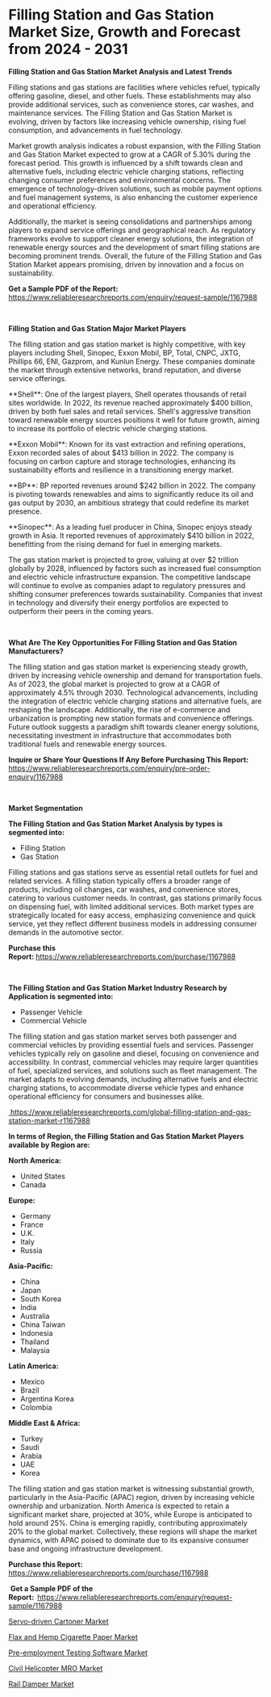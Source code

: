 <p><h1>Filling Station and Gas Station Market Size, Growth and Forecast from 2024 - 2031</h1></p><p><strong>Filling Station and Gas Station Market Analysis and Latest Trends</strong></p>
<p><p>Filling stations and gas stations are facilities where vehicles refuel, typically offering gasoline, diesel, and other fuels. These establishments may also provide additional services, such as convenience stores, car washes, and maintenance services. The Filling Station and Gas Station Market is evolving, driven by factors like increasing vehicle ownership, rising fuel consumption, and advancements in fuel technology.</p><p>Market growth analysis indicates a robust expansion, with the Filling Station and Gas Station Market expected to grow at a CAGR of 5.30% during the forecast period. This growth is influenced by a shift towards clean and alternative fuels, including electric vehicle charging stations, reflecting changing consumer preferences and environmental concerns. The emergence of technology-driven solutions, such as mobile payment options and fuel management systems, is also enhancing the customer experience and operational efficiency.</p><p>Additionally, the market is seeing consolidations and partnerships among players to expand service offerings and geographical reach. As regulatory frameworks evolve to support cleaner energy solutions, the integration of renewable energy sources and the development of smart filling stations are becoming prominent trends. Overall, the future of the Filling Station and Gas Station Market appears promising, driven by innovation and a focus on sustainability.</p></p>
<p><strong>Get a Sample PDF of the Report:&nbsp;</strong> <a href="https://www.reliableresearchreports.com/enquiry/request-sample/1167988?utm_campaign=10&utm_medium=2&utm_source=Github&utm_content=ia&utm_term=30102024&utm_id=filling-station-and-gas-station">https://www.reliableresearchreports.com/enquiry/request-sample/1167988</a></p>
<p>&nbsp;</p>
<p><strong>Filling Station and Gas Station Major Market Players</strong></p>
<p><p>The filling station and gas station market is highly competitive, with key players including Shell, Sinopec, Exxon Mobil, BP, Total, CNPC, JXTG, Phillips 66, ENI, Gazprom, and Kunlun Energy. These companies dominate the market through extensive networks, brand reputation, and diverse service offerings.</p><p>**Shell**: One of the largest players, Shell operates thousands of retail sites worldwide. In 2022, its revenue reached approximately $400 billion, driven by both fuel sales and retail services. Shell's aggressive transition toward renewable energy sources positions it well for future growth, aiming to increase its portfolio of electric vehicle charging stations.</p><p>**Exxon Mobil**: Known for its vast extraction and refining operations, Exxon recorded sales of about $413 billion in 2022. The company is focusing on carbon capture and storage technologies, enhancing its sustainability efforts and resilience in a transitioning energy market.</p><p>**BP**: BP reported revenues around $242 billion in 2022. The company is pivoting towards renewables and aims to significantly reduce its oil and gas output by 2030, an ambitious strategy that could redefine its market presence.</p><p>**Sinopec**: As a leading fuel producer in China, Sinopec enjoys steady growth in Asia. It reported revenues of approximately $410 billion in 2022, benefitting from the rising demand for fuel in emerging markets.</p><p>The gas station market is projected to grow, valuing at over $2 trillion globally by 2028, influenced by factors such as increased fuel consumption and electric vehicle infrastructure expansion. The competitive landscape will continue to evolve as companies adapt to regulatory pressures and shifting consumer preferences towards sustainability. Companies that invest in technology and diversify their energy portfolios are expected to outperform their peers in the coming years.</p></p>
<p>&nbsp;</p>
<p><strong>What Are The Key Opportunities For Filling Station and Gas Station Manufacturers?</strong></p>
<p><p>The filling station and gas station market is experiencing steady growth, driven by increasing vehicle ownership and demand for transportation fuels. As of 2023, the global market is projected to grow at a CAGR of approximately 4.5% through 2030. Technological advancements, including the integration of electric vehicle charging stations and alternative fuels, are reshaping the landscape. Additionally, the rise of e-commerce and urbanization is prompting new station formats and convenience offerings. Future outlook suggests a paradigm shift towards cleaner energy solutions, necessitating investment in infrastructure that accommodates both traditional fuels and renewable energy sources.</p></p>
<p><strong>Inquire or Share Your Questions If Any Before Purchasing This Report:</strong> <a href="https://www.reliableresearchreports.com/enquiry/pre-order-enquiry/1167988?utm_campaign=10&utm_medium=2&utm_source=Github&utm_content=ia&utm_term=30102024&utm_id=filling-station-and-gas-station">https://www.reliableresearchreports.com/enquiry/pre-order-enquiry/1167988</a></p>
<p>&nbsp;</p>
<p><strong>Market Segmentation</strong></p>
<p><strong>The Filling Station and Gas Station Market Analysis by types is segmented into:</strong></p>
<p><ul><li>Filling Station</li><li>Gas Station</li></ul></p>
<p><p>Filling stations and gas stations serve as essential retail outlets for fuel and related services. A filling station typically offers a broader range of products, including oil changes, car washes, and convenience stores, catering to various customer needs. In contrast, gas stations primarily focus on dispensing fuel, with limited additional services. Both market types are strategically located for easy access, emphasizing convenience and quick service, yet they reflect different business models in addressing consumer demands in the automotive sector.</p></p>
<p><strong>Purchase this Report:&nbsp;</strong><a href="https://www.reliableresearchreports.com/purchase/1167988?utm_campaign=10&utm_medium=2&utm_source=Github&utm_content=ia&utm_term=30102024&utm_id=filling-station-and-gas-station">https://www.reliableresearchreports.com/purchase/1167988</a></p>
<p>&nbsp;</p>
<p><strong>The Filling Station and Gas Station Market Industry Research by Application is segmented into:</strong></p>
<p><ul><li>Passenger Vehicle</li><li>Commercial Vehicle</li></ul></p>
<p><p>The filling station and gas station market serves both passenger and commercial vehicles by providing essential fuels and services. Passenger vehicles typically rely on gasoline and diesel, focusing on convenience and accessibility. In contrast, commercial vehicles may require larger quantities of fuel, specialized services, and solutions such as fleet management. The market adapts to evolving demands, including alternative fuels and electric charging stations, to accommodate diverse vehicle types and enhance operational efficiency for consumers and businesses alike.</p></p>
<p><a href="https://www.reliableresearchreports.com/global-filling-station-and-gas-station-market-r1167988?utm_campaign=10&utm_medium=2&utm_source=Github&utm_content=ia&utm_term=30102024&utm_id=filling-station-and-gas-station">&nbsp;https://www.reliableresearchreports.com/global-filling-station-and-gas-station-market-r1167988</a></p>
<p><strong>In terms of Region, the Filling Station and Gas Station Market Players available by Region are:</strong></p>
<p>
    <p> <strong> North America: </strong>
        <ul>
            <li>United States</li>
            <li>Canada</li>
        </ul>
        </p> 
    <p> <strong> Europe: </strong>
        <ul>
            <li>Germany</li>
            <li>France</li>
            <li>U.K.</li>
            <li>Italy</li>
            <li>Russia</li>
        </ul>
        </p> 
    <p> <strong> Asia-Pacific: </strong>
        <ul>
            <li>China</li>
            <li>Japan</li>
            <li>South Korea</li>
            <li>India</li>
            <li>Australia</li>
            <li>China Taiwan</li>
            <li>Indonesia</li>
            <li>Thailand</li>
            <li>Malaysia</li>
        </ul>
        </p> 
    <p> <strong> Latin America: </strong>
        <ul>
            <li>Mexico</li>
            <li>Brazil</li>
            <li>Argentina Korea</li>
            <li>Colombia</li>
        </ul>
        </p> 
    <p> <strong> Middle East & Africa: </strong>
        <ul>
            <li>Turkey</li>
            <li>Saudi</li>
            <li>Arabia</li>
            <li>UAE</li>
            <li>Korea</li>
        </ul>
    </p>
    </p>
<p><p>The filling station and gas station market is witnessing substantial growth, particularly in the Asia-Pacific (APAC) region, driven by increasing vehicle ownership and urbanization. North America is expected to retain a significant market share, projected at 30%, while Europe is anticipated to hold around 25%. China is emerging rapidly, contributing approximately 20% to the global market. Collectively, these regions will shape the market dynamics, with APAC poised to dominate due to its expansive consumer base and ongoing infrastructure development.</p></p>
<p><strong>Purchase this Report: </strong><a href="https://www.reliableresearchreports.com/purchase/1167988?utm_campaign=10&utm_medium=2&utm_source=Github&utm_content=ia&utm_term=30102024&utm_id=filling-station-and-gas-station">https://www.reliableresearchreports.com/purchase/1167988</a></p>
<p>&nbsp;<strong>Get a Sample PDF of the Report:&nbsp;&nbsp;</strong><a href="https://www.reliableresearchreports.com/enquiry/request-sample/1167988?utm_campaign=10&utm_medium=2&utm_source=Github&utm_content=ia&utm_term=30102024&utm_id=filling-station-and-gas-station">https://www.reliableresearchreports.com/enquiry/request-sample/1167988</a></p>
<p><strong></strong></p>
<p><p><a href="https://issuu.com/reportprime-2/docs/servo-driven-cartoner-market-size-2_3c096c2dcbe7fd?utm_campaign=10&utm_medium=2&utm_source=Github&utm_content=ia&utm_term=30102024&utm_id=filling-station-and-gas-station">Servo-driven Cartoner Market</a></p><p><a href="https://www.linkedin.com/pulse/trends-global-flax-hemp-cigarette-paper-market-forecast-analysis-qds2c?utm_campaign=10&utm_medium=2&utm_source=Github&utm_content=ia&utm_term=30102024&utm_id=filling-station-and-gas-station">Flax and Hemp Cigarette Paper Market</a></p><p><a href="https://github.com/kimhelmer83/Market-Research-Report-List-1/blob/main/pre-employment-testing-software-market.md?utm_campaign=10&utm_medium=2&utm_source=Github&utm_content=ia&utm_term=30102024&utm_id=filling-station-and-gas-station">Pre-employment Testing Software Market</a></p><p><a href="https://github.com/JubayerMia832/Market-Research-Report-List-1/blob/main/civil-helicopter-mro-market.md?utm_campaign=10&utm_medium=2&utm_source=Github&utm_content=ia&utm_term=30102024&utm_id=filling-station-and-gas-station">Civil Helicopter MRO Market</a></p><p><a href="https://issuu.com/reportprime-2/docs/rail-damper-market-size-2030.pptx_61cc4bd3c3626f?utm_campaign=10&utm_medium=2&utm_source=Github&utm_content=ia&utm_term=30102024&utm_id=filling-station-and-gas-station">Rail Damper Market</a></p></p>